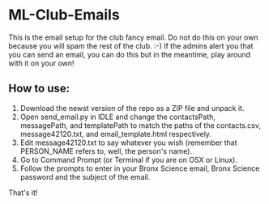 # ML-Club-Emails
This is the email setup for the club fancy email. Do not do this on your own because you will spam the rest of the club. :-)
If the admins alert you that you can send an email, you can do this but in the meantime, play around with it on your own!

## How to use:
1. Download the newst version of the repo as a ZIP file and unpack it.
1. Open send_email.py in IDLE and change the contactsPath, messagePath, and templatePath to match the paths of the contacts.csv, message42120.txt, and email_template.html respectively.
1. Edit message42120.txt to say whatever you wish (remember that PERSON_NAME refers to, well, the person's name).
1. Go to Command Prompt (or Terminal if you are on OSX or Linux).
1. Follow the prompts to enter in your Bronx Science email, Bronx Science password and the subject of the email.

That's it!
